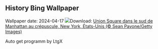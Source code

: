 ## History Bing Wallpaper
Wallpaper date: 2024-04-17
![](https://www.bing.com/th?id=OHR.UnionSquareNYC_FR-CA3734243880_UHD.jpg&w=1000)Download: [Union Square dans le sud de Manhattan au crépuscule, New York, États-Unis (© Sean Pavone/Getty Images)](https://www.bing.com/th?id=OHR.UnionSquareNYC_FR-CA3734243880_UHD.jpg)

Auto get programm by LtgX

